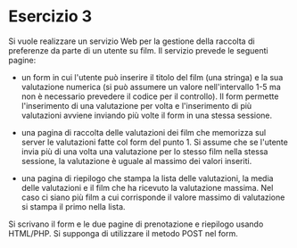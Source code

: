# Esercizio 3

Si vuole realizzare un servizio Web per la gestione della raccolta di preferenze da parte di un utente su film. Il servizio prevede le seguenti pagine:

* un form in cui l'utente può inserire il titolo del film (una stringa) e la sua valutazione numerica (si può assumere un valore nell'intervallo 1-5 ma non è necessario prevedere il codice per il controllo). Il form permette l'inserimento di una valutazione per volta e l'inserimento di più valutazioni avviene inviando più volte il form in una stessa sessione.
    
* una pagina di raccolta delle valutazioni dei film che memorizza sul server le valutazioni fatte col form del punto 1. Si assume che se l'utente invia più di una volta una valutazione per lo stesso film nella stessa sessione, la valutazione è uguale al massimo dei valori inseriti.
    
* una pagina di riepilogo che stampa la lista delle valutazioni, la media delle valutazioni e il film che ha ricevuto la valutazione massima. Nel caso ci siano più film a cui corrisponde il valore massimo di valutazione si stampa il primo nella lista.

Si scrivano il form e le due pagine di prenotazione e riepilogo usando HTML/PHP. Si supponga di utilizzare il metodo POST nel form.
